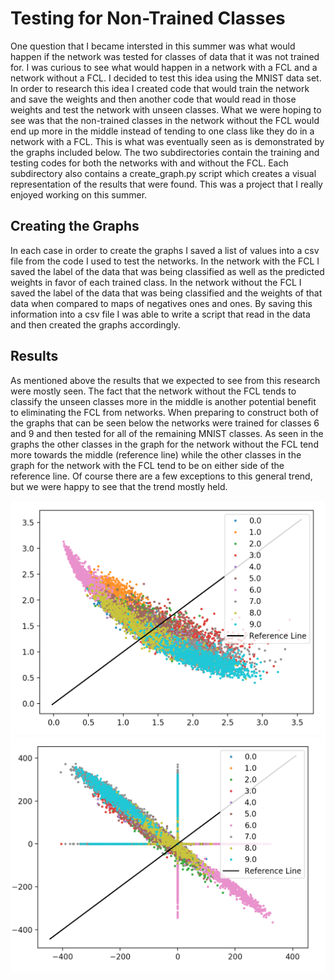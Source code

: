 # Testing for Non-Trained Classes

One question that I became intersted in this summer was what would happen if the network was tested for classes of data that it was not trained for. I was curious to see what would happen in a network with a FCL and a network without a FCL. I decided to test this idea using the MNIST data set. In order to research this idea I created code that would train the network and save the weights and then another code that would read in those weights and test the network with unseen classes. What we were hoping to see was that the non-trained classes in the network without the FCL would end up more in the middle instead of tending to one class like they do in a network with a FCL. This is what was eventually seen as is demonstrated by the graphs included below. The two subdirectories contain the training and testing codes for both the networks with and without the FCL. Each subdirectory also contains a create_graph.py script which creates a visual representation of the results that were found. This was a project that I really enjoyed working on this summer.

## Creating the Graphs

In each case in order to create the graphs I saved a list of values into a csv file from the code I used to test the networks. In the network with the FCL I saved the label of the data that was being classified as well as the predicted weights in favor of each trained class. In the network without the FCL I saved the label of the data that was being classified and the weights of that data when compared to maps of negatives ones and ones. By saving this information into a csv file I was able to write a script that read in the data and then created the graphs accordingly. 

## Results

As mentioned above the results that we expected to see from this research were mostly seen. The fact that the network without the FCL tends to classify the unseen classes more in the middle is another potential benefit to eliminating the FCL from networks. When preparing to construct both of the graphs that can be seen below the networks were trained for classes 6 and 9 and then tested for all of the remaining MNIST classes. As seen in the graphs the other classes in the graph for the network without the FCL tend more towards the middle (reference line) while the other classes in the graph for the network with the FCL tend to be on either side of the reference line. Of course there are a few exceptions to this general trend, but we were happy to see that the trend mostly held. 


![noFCL](https://github.com/slancas1/budapest_research/blob/master/pictures/noFCLunseen.png)
![FCL](https://github.com/slancas1/budapest_research/blob/master/pictures/FCLunseen.png)

